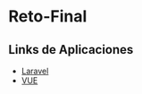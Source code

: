 # Reto-Final
## Links de Aplicaciones
 - [Laravel](http://admin.egiflix.es)
 - [VUE](http://egiflix.es)
